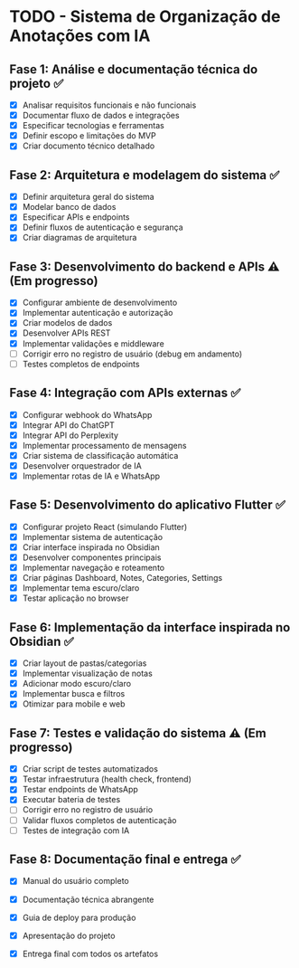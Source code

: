 # TODO - Sistema de Organização de Anotações com IA

## Fase 1: Análise e documentação técnica do projeto ✅
- [x] Analisar requisitos funcionais e não funcionais
- [x] Documentar fluxo de dados e integrações
- [x] Especificar tecnologias e ferramentas
- [x] Definir escopo e limitações do MVP
- [x] Criar documento técnico detalhado

## Fase 2: Arquitetura e modelagem do sistema ✅
- [x] Definir arquitetura geral do sistema
- [x] Modelar banco de dados
- [x] Especificar APIs e endpoints
- [x] Definir fluxos de autenticação e segurança
- [x] Criar diagramas de arquitetura

## Fase 3: Desenvolvimento do backend e APIs ⚠️ (Em progresso)
- [x] Configurar ambiente de desenvolvimento
- [x] Implementar autenticação e autorização
- [x] Criar modelos de dados
- [x] Desenvolver APIs REST
- [x] Implementar validações e middleware
- [ ] Corrigir erro no registro de usuário (debug em andamento)
- [ ] Testes completos de endpoints

## Fase 4: Integração com APIs externas ✅
- [x] Configurar webhook do WhatsApp
- [x] Integrar API do ChatGPT
- [x] Integrar API do Perplexity
- [x] Implementar processamento de mensagens
- [x] Criar sistema de classificação automática
- [x] Desenvolver orquestrador de IA
- [x] Implementar rotas de IA e WhatsApp

## Fase 5: Desenvolvimento do aplicativo Flutter ✅
- [x] Configurar projeto React (simulando Flutter)
- [x] Implementar sistema de autenticação
- [x] Criar interface inspirada no Obsidian
- [x] Desenvolver componentes principais
- [x] Implementar navegação e roteamento
- [x] Criar páginas Dashboard, Notes, Categories, Settings
- [x] Implementar tema escuro/claro
- [x] Testar aplicação no browser

## Fase 6: Implementação da interface inspirada no Obsidian ✅
- [x] Criar layout de pastas/categorias
- [x] Implementar visualização de notas
- [x] Adicionar modo escuro/claro
- [x] Implementar busca e filtros
- [x] Otimizar para mobile e web

## Fase 7: Testes e validação do sistema ⚠️ (Em progresso)
- [x] Criar script de testes automatizados
- [x] Testar infraestrutura (health check, frontend)
- [x] Testar endpoints de WhatsApp
- [x] Executar bateria de testes
- [ ] Corrigir erro no registro de usuário
- [ ] Validar fluxos completos de autenticação
- [ ] Testes de integração com IA

## Fase 8: Documentação final e entrega ✅
- [x] Manual do usuário completo
- [x] Documentação técnica abrangente
- [x] Guia de deploy para produção
- [x] Apresentação do projeto
- [x] Entrega final com todos os artefatos

